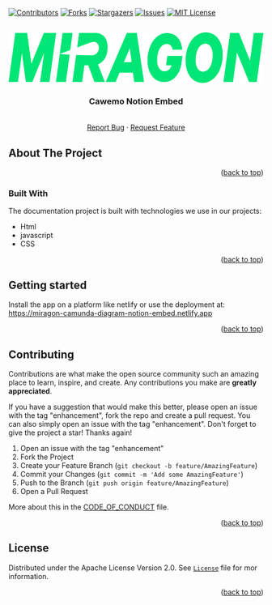 <div id="top"></div>

<!-- PROJECT SHIELDS -->
[![Contributors][contributors-shield]][contributors-url]
[![Forks][forks-shield]][forks-url]
[![Stargazers][stars-shield]][stars-url]
[![Issues][issues-shield]][issues-url]
[![MIT License][license-shield]][license-url]
<!-- END OF PROJECT SHIELDS -->

<!-- PROJECT LOGO -->
<br />
<div align="center">
  <a href="#">
    <img src="images/logo.png" alt="Logo" height="100">
  </a>

<h3 align="center">Cawemo Notion Embed</h3>

  <p align="center">
    <i></i>
    <br /><a href="https://github.com/FlowSquad/cawemo-notion-embed/issues">Report Bug</a>
    ·
    <a href="https://github.com/FlowSquad/cawemo-notion-embed/issues">Request Feature</a>
  </p>
</div>

<!-- ABOUT THE PROJECT -->
## About The Project


<p align="right">(<a href="#top">back to top</a>)</p>


### Built With

The documentation project is built with technologies we use in our projects:

* Html
* javascript
* CSS

<p align="right">(<a href="#top">back to top</a>)</p>

## Getting started

Install the app on a platform like netlify or use the deployment at: https://miragon-camunda-diagram-notion-embed.netlify.app

<p align="right">(<a href="#top">back to top</a>)</p>


<!-- CONTRIBUTING -->
## Contributing

Contributions are what make the open source community such an amazing place to learn, inspire, and create. Any contributions you make are **greatly appreciated**.

If you have a suggestion that would make this better, please open an issue with the tag "enhancement", fork the repo and create a pull request. You can also simply open an issue with the tag "enhancement".
Don't forget to give the project a star! Thanks again!

1. Open an issue with the tag "enhancement"
2. Fork the Project
3. Create your Feature Branch (`git checkout -b feature/AmazingFeature`)
4. Commit your Changes (`git commit -m 'Add some AmazingFeature'`)
5. Push to the Branch (`git push origin feature/AmazingFeature`)
6. Open a Pull Request

More about this in the [CODE_OF_CONDUCT](/CODE_OF_CONDUCT.md) file.

<p align="right">(<a href="#top">back to top</a>)</p>

## License

Distributed under the Apache License Version 2.0. See [`License`](LICENSE) file for mor information.


<p align="right">(<a href="#top">back to top</a>)</p>

<!-- MARKDOWN LINKS & IMAGES -->
<!-- https://www.markdownguide.org/basic-syntax/#reference-style-links -->
[contributors-shield]: https://img.shields.io/github/contributors/FlowSquad/cawemo-notion-embed.svg?style=for-the-badge

[contributors-url]: https://github.com/FlowSquad/cawemo-notion-embed/graphs/contributors

[forks-shield]: https://img.shields.io/github/forks/FlowSquad/cawemo-notion-embed.svg?style=for-the-badge

[forks-url]: https://github.com/FlowSquad/cawemo-notion-embed/network/members

[stars-shield]: https://img.shields.io/github/stars/FlowSquad/cawemo-notion-embed.svg?style=for-the-badge

[stars-url]: https://github.com/FlowSquad/cawemo-notion-embed/stargazers

[issues-shield]: https://img.shields.io/github/issues/FlowSquad/cawemo-notion-embed.svg?style=for-the-badge

[issues-url]: https://github.com/FlowSquad/cawemo-notion-embed/issues

[license-shield]: https://img.shields.io/github/license/FlowSquad/cawemo-notion-embed.svg?style=for-the-badge

[license-url]: https://github.com/FlowSquad/cawemo-notion-embed/blob/master/LICENSE
